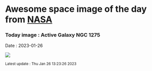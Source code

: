 
# Awesome space image of the day from [NASA](https://api.nasa.gov/)

### Today image : Active Galaxy NGC 1275
Date : 2023-01-26

![](https://apod.nasa.gov/apod/image/2301/ngc1275_heic0817a_1024.jpg)

<small>Latest update : Thu Jan 26 13:23:26 2023</small>
        